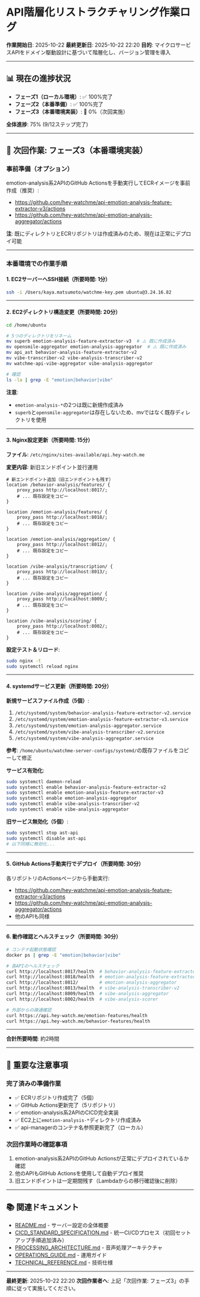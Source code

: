 # API階層化リストラクチャリング作業ログ

**作業開始日**: 2025-10-22
**最終更新日**: 2025-10-22 22:20
**目的**: マイクロサービスAPIをドメイン駆動設計に基づいて階層化し、バージョン管理を導入

---

## 📊 現在の進捗状況

- **フェーズ1（ローカル環境）**: ✅ 100%完了
- **フェーズ2（本番準備）**: ✅ 100%完了
- **フェーズ3（本番環境実装）**: 🔄 0%（次回実施）

**全体進捗**: 75% (9/12ステップ完了)

---

## 🎯 次回作業: フェーズ3（本番環境実装）

### 事前準備（オプション）

emotion-analysis系2APIのGitHub Actionsを手動実行してECRイメージを事前作成（推奨）:
- https://github.com/hey-watchme/api-emotion-analysis-feature-extractor-v3/actions
- https://github.com/hey-watchme/api-emotion-analysis-aggregator/actions

**注**: 既にディレクトリとECRリポジトリは作成済みのため、現在は正常にデプロイ可能

---

### 本番環境での作業手順

#### 1. EC2サーバーへSSH接続（所要時間: 1分）

```bash
ssh -i /Users/kaya.matsumoto/watchme-key.pem ubuntu@3.24.16.82
```

---

#### 2. EC2ディレクトリ構造変更（所要時間: 20分）

```bash
cd /home/ubuntu

# 5つのディレクトリをリネーム
mv superb emotion-analysis-feature-extractor-v3  # ⚠️ 既に作成済み
mv opensmile-aggregator emotion-analysis-aggregator  # ⚠️ 既に作成済み
mv api_ast behavior-analysis-feature-extractor-v2
mv vibe-transcriber-v2 vibe-analysis-transcriber-v2
mv watchme-api-vibe-aggregator vibe-analysis-aggregator

# 確認
ls -la | grep -E "emotion|behavior|vibe"
```

**注意**:
- `emotion-analysis-*`の2つは既に新規作成済み
- `superb`と`opensmile-aggregator`は存在しないため、mvではなく既存ディレクトリを使用

---

#### 3. Nginx設定更新（所要時間: 15分）

**ファイル**: `/etc/nginx/sites-available/api.hey-watch.me`

**変更内容**: 新旧エンドポイント並行運用

```nginx
# 新エンドポイント追加（旧エンドポイントも残す）
location /behavior-analysis/features/ {
    proxy_pass http://localhost:8017/;
    # ... 既存設定をコピー
}

location /emotion-analysis/features/ {
    proxy_pass http://localhost:8018/;
    # ... 既存設定をコピー
}

location /emotion-analysis/aggregation/ {
    proxy_pass http://localhost:8012/;
    # ... 既存設定をコピー
}

location /vibe-analysis/transcription/ {
    proxy_pass http://localhost:8013/;
    # ... 既存設定をコピー
}

location /vibe-analysis/aggregation/ {
    proxy_pass http://localhost:8009/;
    # ... 既存設定をコピー
}

location /vibe-analysis/scoring/ {
    proxy_pass http://localhost:8002/;
    # ... 既存設定をコピー
}
```

**設定テスト＆リロード**:
```bash
sudo nginx -t
sudo systemctl reload nginx
```

---

#### 4. systemdサービス更新（所要時間: 20分）

**新規サービスファイル作成（5個）**:

1. `/etc/systemd/system/behavior-analysis-feature-extractor-v2.service`
2. `/etc/systemd/system/emotion-analysis-feature-extractor-v3.service`
3. `/etc/systemd/system/emotion-analysis-aggregator.service`
4. `/etc/systemd/system/vibe-analysis-transcriber-v2.service`
5. `/etc/systemd/system/vibe-analysis-aggregator.service`

**参考**: `/home/ubuntu/watchme-server-configs/systemd/`の既存ファイルをコピーして修正

**サービス有効化**:
```bash
sudo systemctl daemon-reload
sudo systemctl enable behavior-analysis-feature-extractor-v2
sudo systemctl enable emotion-analysis-feature-extractor-v3
sudo systemctl enable emotion-analysis-aggregator
sudo systemctl enable vibe-analysis-transcriber-v2
sudo systemctl enable vibe-analysis-aggregator
```

**旧サービス無効化（5個）**:
```bash
sudo systemctl stop ast-api
sudo systemctl disable ast-api
# 以下同様に無効化...
```

---

#### 5. GitHub Actions手動実行でデプロイ（所要時間: 30分）

各リポジトリのActionsページから手動実行:
- https://github.com/hey-watchme/api-emotion-analysis-feature-extractor-v3/actions
- https://github.com/hey-watchme/api-emotion-analysis-aggregator/actions
- 他のAPIも同様

---

#### 6. 動作確認とヘルスチェック（所要時間: 30分）

```bash
# コンテナ起動状態確認
docker ps | grep -E "emotion|behavior|vibe"

# 各APIのヘルスチェック
curl http://localhost:8017/health  # behavior-analysis-feature-extractor-v2
curl http://localhost:8018/health  # emotion-analysis-feature-extractor-v3
curl http://localhost:8012/        # emotion-analysis-aggregator
curl http://localhost:8013/health  # vibe-analysis-transcriber-v2
curl http://localhost:8009/health  # vibe-analysis-aggregator
curl http://localhost:8002/health  # vibe-analysis-scorer

# 外部からの疎通確認
curl https://api.hey-watch.me/emotion-features/health
curl https://api.hey-watch.me/behavior-features/health
```

---

**合計所要時間**: 約2時間

---

## 📝 重要な注意事項

### 完了済みの準備作業
- ✅ ECRリポジトリ作成完了（5個）
- ✅ GitHub Actions更新完了（5リポジトリ）
- ✅ emotion-analysis系2APIのCICD完全実装
- ✅ EC2上に`emotion-analysis-*`ディレクトリ作成済み
- ✅ api-managerのコンテナ名参照更新完了（ローカル）

### 次回作業時の確認事項
1. emotion-analysis系2APIのGitHub Actionsが正常にデプロイされているか確認
2. 他のAPIもGitHub Actionsを使用して自動デプロイ推奨
3. 旧エンドポイントは一定期間残す（Lambdaからの移行確認後に削除）

---

## 📚 関連ドキュメント

- [README.md](./README.md) - サーバー設定の全体概要
- [CICD_STANDARD_SPECIFICATION.md](./CICD_STANDARD_SPECIFICATION.md) - 統一CI/CDプロセス（初回セットアップ手順追加済み）
- [PROCESSING_ARCHITECTURE.md](./PROCESSING_ARCHITECTURE.md) - 音声処理アーキテクチャ
- [OPERATIONS_GUIDE.md](./OPERATIONS_GUIDE.md) - 運用ガイド
- [TECHNICAL_REFERENCE.md](./TECHNICAL_REFERENCE.md) - 技術仕様

---

**最終更新**: 2025-10-22 22:20
**次回作業者へ**: 上記「次回作業: フェーズ3」の手順に従って実施してください。
